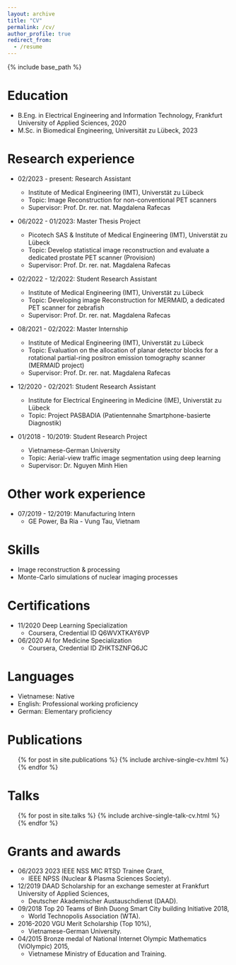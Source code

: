 ```yaml
---
layout: archive
title: "CV"
permalink: /cv/
author_profile: true
redirect_from:
  - /resume
---
```


{% include base_path %}

Education
======
* B.Eng. in Electrical Engineering and Information Technology, Frankfurt University of Applied Sciences, 2020
* M.Sc. in Biomedical Engineering, Universität zu Lübeck, 2023

Research experience
======
* 02/2023 - present: Research Assistant
  * Institute of Medical Engineering (IMT), Universtät zu Lübeck
  * Topic: Image Reconstruction for non-conventional PET scanners
  * Supervisor: Prof. Dr. rer. nat. Magdalena Rafecas

* 06/2022 - 01/2023: Master Thesis Project
  * Picotech SAS & Institute of Medical Engineering (IMT), Universtät zu Lübeck
  * Topic:  Develop statistical image reconstruction and evaluate a dedicated prostate PET scanner (Provision)
  * Supervisor: Prof. Dr. rer. nat. Magdalena Rafecas 

* 02/2022 - 12/2022: Student Research Assistant
  * Institute of Medical Engineering (IMT), Universtät zu Lübeck
  * Topic: Developing image Reconstruction for MERMAID, a dedicated PET scanner for zebrafish
  * Supervisor: Prof. Dr. rer. nat. Magdalena Rafecas

* 08/2021 - 02/2022: Master Internship
  * Institute of Medical Engineering (IMT), Universtät zu Lübeck
  * Topic: Evaluation on the allocation of planar detector blocks for a rotational partial-ring positron emission tomography scanner (MERMAID project)
  * Supervisor: Prof. Dr. rer. nat. Magdalena Rafecas

* 12/2020 - 02/2021: Student Research Assistant
  * Institute for Electrical Engineering in Medicine (IME), Universtät zu Lübeck
  * Topic: Project PASBADIA (Patientennahe Smartphone-basierte Diagnostik)

* 01/2018 - 10/2019: Student Research Project
  * Vietnamese-German University
  * Topic: Aerial-view traffic image segmentation using deep learning
  * Supervisor: Dr. Nguyen Minh Hien

Other work experience
======
* 07/2019 - 12/2019: Manufacturing Intern
  * GE Power, Ba Ria - Vung Tau, Vietnam

Skills
======
* Image reconstruction & processing
* Monte-Carlo simulations of nuclear imaging processes

Certifications
======
* 11/2020 Deep Learning Specialization
  * Coursera, Credential ID Q6WVXTKAY6VP
* 06/2020 AI for Medicine Specialization
  * Coursera, Credential ID ZHKTSZNFQ6JC

Languages
======
* Vietnamese: Native
* English: Professional working proficiency
* German: Elementary proficiency


Publications
======
  <ul>{% for post in site.publications %}
    {% include archive-single-cv.html %}
  {% endfor %}</ul>
  
Talks
======
  <ul>{% for post in site.talks %}
    {% include archive-single-talk-cv.html %}
  {% endfor %}</ul>
  
  
Grants and awards
======
* 06/2023 2023 IEEE NSS MIC RTSD Trainee Grant,
  * IEEE NPSS (Nuclear & Plasma Sciences Society).
* 12/2019 DAAD Scholarship for an exchange semester at Frankfurt University of Applied Sciences, 
  * Deutscher Akademischer Austauschdienst (DAAD).
* 09/2018 Top 20 Teams of Binh Duong Smart City building Initiative 2018,
  * World Technopolis Association (WTA).
* 2016-2020 VGU Merit Scholarship (Top 10%),
  * Vietnamese-German University.
* 04/2015 Bronze medal of National Internet Olympic Mathematics (ViOlympic) 2015,
  * Vietnamese Ministry of Education and Training.
